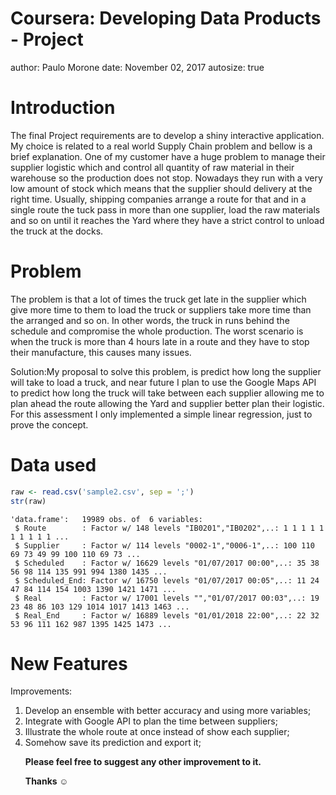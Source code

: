 Coursera: Developing Data Products - Project
========================================================
author: Paulo Morone
date: November 02, 2017
autosize: true

Introduction
========================================================

 The final Project requirements are to develop a shiny interactive application.
My choice is related to a real world Supply Chain problem and bellow is a brief explanation.
One of my customer have a huge problem to manage their supplier logistic which and control all quantity of raw material in their warehouse so the production does not stop. Nowadays they run with a very low amount of stock which means that the supplier should delivery at the right time. 
Usually, shipping companies arrange a route for that and in a single route the tuck pass in more than one supplier, load the raw materials and so on until it reaches the Yard where they have a strict control to unload the truck at the docks.


Problem
========================================================

The problem is that a lot of times the truck get late in the supplier which give more time to them to load the truck or suppliers take more time than the arranged and so on. In other words, the truck in runs behind the schedule and compromise the whole production.
The worst scenario is when the truck is more than 4 hours late in a route and they have to stop their manufacture, this causes many issues.

Solution:My proposal to solve this problem, is predict how long the supplier will take to load a truck, and near future I plan to use the Google Maps API to predict how long the truck will take between each supplier allowing me to plan ahead the route allowing the Yard and supplier better plan their logistic.
For this assessment I only implemented a simple linear regression, just to prove the concept.




Data used
========================================================

```r
raw <- read.csv('sample2.csv', sep = ';')
str(raw)
```

```
'data.frame':	19989 obs. of  6 variables:
 $ Route        : Factor w/ 148 levels "IB0201","IB0202",..: 1 1 1 1 1 1 1 1 1 1 ...
 $ Supplier     : Factor w/ 114 levels "0002-1","0006-1",..: 100 110 69 73 49 99 100 110 69 73 ...
 $ Scheduled    : Factor w/ 16629 levels "01/07/2017 00:00",..: 35 38 56 98 114 135 991 994 1380 1435 ...
 $ Scheduled_End: Factor w/ 16750 levels "01/07/2017 00:05",..: 11 24 47 84 114 154 1003 1390 1421 1471 ...
 $ Real         : Factor w/ 17001 levels "","01/07/2017 00:03",..: 19 23 48 86 103 129 1014 1017 1413 1463 ...
 $ Real_End     : Factor w/ 16889 levels "01/01/2018 22:00",..: 22 32 53 96 111 162 987 1395 1425 1473 ...
```


New Features
========================================================

<p>Improvements:</p>
<ol>
<li>Develop an ensemble with better accuracy and using more variables;</li>
<li>Integrate with Google API to plan the time between suppliers;</li>
<li>Illustrate the whole route at once instead of show each supplier;</li>
<li>Somehow save its prediction and export it;</li>
<p></p>
<p><strong>Please feel free to suggest any other improvement to it. </strong></p>
<p><strong>Thanks   &#9786; </strong></p>
</ol>
